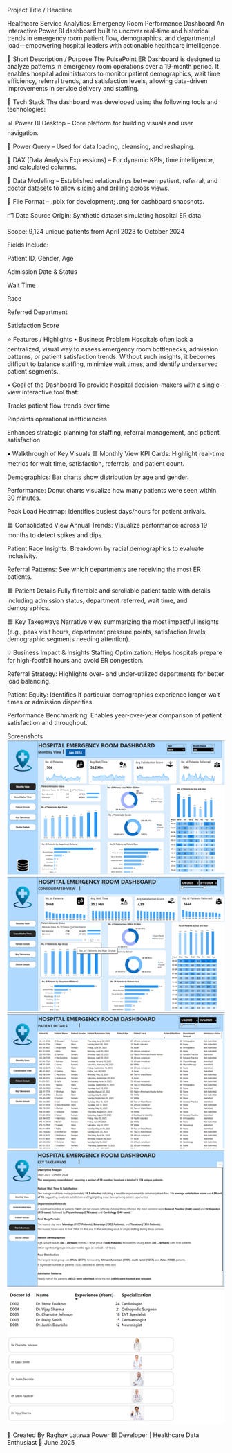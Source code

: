  Project Title / Headline

 
Healthcare Service Analytics: Emergency Room Performance Dashboard
An interactive Power BI dashboard built to uncover real-time and historical trends in emergency room patient flow, demographics, and departmental load—empowering hospital leaders with actionable healthcare intelligence.

🎯 Short Description / Purpose
The PulsePoint ER Dashboard is designed to analyze patterns in emergency room operations over a 19-month period. It enables hospital administrators to monitor patient demographics, wait time efficiency, referral trends, and satisfaction levels, allowing data-driven improvements in service delivery and staffing.

🧰 Tech Stack
The dashboard was developed using the following tools and technologies:

📊 Power BI Desktop – Core platform for building visuals and user navigation.

🧹 Power Query – Used for data loading, cleansing, and reshaping.

📐 DAX (Data Analysis Expressions) – For dynamic KPIs, time intelligence, and calculated columns.

🔗 Data Modeling – Established relationships between patient, referral, and doctor datasets to allow slicing and drilling across views.

📁 File Format – .pbix for development; .png for dashboard snapshots.

🗂️ Data Source
Origin: Synthetic dataset simulating hospital ER data

Scope: 9,124 unique patients from April 2023 to October 2024

Fields Include:

Patient ID, Gender, Age

Admission Date & Status

Wait Time

Race

Referred Department

Satisfaction Score

⭐ Features / Highlights
• Business Problem
Hospitals often lack a centralized, visual way to assess emergency room bottlenecks, admission patterns, or patient satisfaction trends. Without such insights, it becomes difficult to balance staffing, minimize wait times, and identify underserved patient segments.

• Goal of the Dashboard
To provide hospital decision-makers with a single-view interactive tool that:

Tracks patient flow trends over time

Pinpoints operational inefficiencies

Enhances strategic planning for staffing, referral management, and patient satisfaction

• Walkthrough of Key Visuals
🟦 Monthly View
KPI Cards: Highlight real-time metrics for wait time, satisfaction, referrals, and patient count.

Demographics: Bar charts show distribution by age and gender.

Performance: Donut charts visualize how many patients were seen within 30 minutes.

Peak Load Heatmap: Identifies busiest days/hours for patient arrivals.

🟦 Consolidated View
Annual Trends: Visualize performance across 19 months to detect spikes and dips.

Patient Race Insights: Breakdown by racial demographics to evaluate inclusivity.

Referral Patterns: See which departments are receiving the most ER patients.

🟦 Patient Details
Fully filterable and scrollable patient table with details including admission status, department referred, wait time, and demographics.

🟦 Key Takeaways
Narrative view summarizing the most impactful insights (e.g., peak visit hours, department pressure points, satisfaction levels, demographic segments needing attention).

💡 Business Impact & Insights
Staffing Optimization: Helps hospitals prepare for high-footfall hours and avoid ER congestion.

Referral Strategy: Highlights over- and under-utilized departments for better load balancing.

Patient Equity: Identifies if particular demographics experience longer wait times or admission disparities.

Performance Benchmarking: Enables year-over-year comparison of patient satisfaction and throughput.

Screenshots
![Monthly Dashboard View](https://raw.githubusercontent.com/Raghav-Latawa/Medical_Dashboard/main/Medical_SS_1.png)
![Consolidated View](https://raw.githubusercontent.com/Raghav-Latawa/Medical_Dashboard/main/Medical_SS_2.png)
![Patient Details View](https://raw.githubusercontent.com/Raghav-Latawa/Medical_Dashboard/main/Medical_SS_3.png)
![Key Takeaways](https://raw.githubusercontent.com/Raghav-Latawa/Medical_Dashboard/main/Medical_SS_4.png)
![Additional Insight View](https://raw.githubusercontent.com/Raghav-Latawa/Medical_Dashboard/main/Medical_SS_5.png)







👤 Created By
Raghav Latawa
Power BI Developer | Healthcare Data Enthusiast
📅 June 2025

